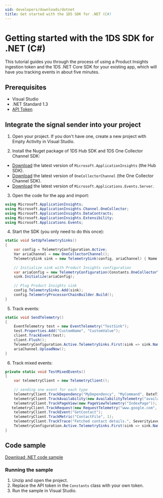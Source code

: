 ```yaml
---
uid: developers/downloads/dotnet
title: Get started with the 1DS SDK for .NET (C#) 
---
```

# Getting started with the 1DS SDK for .NET (C#)

This tutorial guides you through the process of using a Product Insights ingestion token and the 1DS .NET Core SDK for your existing app, which will have you tracking events in about five minutes. 
 
## Prerequisites 
* Visual Studio 
* .NET Standard 1.3  
* [API Token](xref:developers/downloads/api-token)

## Integrate the signal sender into your project

1. Open your project. If you don't have one, create a new project with Empty Activity in Visual Studio. 
 
2. Install the Nuget package of 1DS Hub SDK and 1DS One Collector Channel SDK: 
* [Download](https://www.nuget.org/packages/Microsoft.ApplicationInsights/) the latest version of `Microsoft.ApplicationInsights` (the Hub SDK).
* [Download](https://msasg.pkgs.visualstudio.com/_packaging/1DSOneCollectorChannel/nuget/v3/index.json) the latest version of `OneCollectorChannel` (the One Collector Channel SDK).
* [Download](https://msasg.pkgs.visualstudio.com/_packaging/OneSDK/nuget/v3/index.json) the latest version of `Microsoft.Applications.Events.Server`.

3. Open the code for the app and import: 

```csharp
using Microsoft.ApplicationInsights; 
using Microsoft.ApplicationInsights.Channel.OneCollector; 
using Microsoft.ApplicationInsights.DataContracts; 
using Microsoft.ApplicationInsights.Extensibility; 
using Microsoft.Applications.Events; 
```

4. Start the SDK (you only need to do this once):

```csharp
static void SetUpTelemetrySinks() 
{ 
    var config = TelemetryConfiguration.Active; 
    Var ariaChannel = new OneCollectorChannel(); 
    TelemetrySink sink = new TelemetrySink(config, ariaChannel) { Name = "AriaSink" }; 
  
    // Initialize sink with Product Insights configuration 
    var ariaConfig = new TelemetryConfiguration(Constants.OneCollectorTenant); 
    sink.Initialize(ariaConfig); 
  
    // Plug Product Insights sink 
    config.TelemetrySinks.Add(sink); 
    config.TelemetryProcessorChainBuilder.Build(); 
} 
```

5. Track events: 

```csharp
static void SendTelemetry() 
{ 
    EventTelemetry test = new EventTelemetry("TestSink"); 
    test.Properties.Add("CustomName", "CustomValue"); 
    client.TrackEvent(test); 
    client.Flush(); 
    TelemetryConfiguration.Active.TelemetrySinks.First(sink => sink.Name == "AriaSink").TelemetryChannel.Flush();  
    ariaChannel.UploadNow(); 
} 
```

6. Track mixed events:

```csharp
private static void TestMixedEvents() 
{ 
    var telemetryClient = new TelemetryClient(); 
             
    // sending one event for each type 
    telemetryClient.TrackDependency("MyDependency", "MyCommand", DateTimeOffset.Now, TimeSpan.FromMilliseconds(1), success: true); 
    telemetryClient.TrackAvailability(new AvailabilityTelemetry("availabilityName", DateTime.Now, new TimeSpan(1021), "localhost", true, "this is a message")); 
    telemetryClient.TrackPageView(new PageViewTelemetry("IndexPage")); 
   telemetryClient.TrackRequest(new RequestTelemetry("www.google.com", DateTime.Now, new TimeSpan(12312), "200", true)); 
    telemetryClient.TrackEvent("GetContact"); 
    telemetryClient.TrackMetric("ContactFile", 1); 
    telemetryClient.TrackTrace("Fetched contact details.", SeverityLevel.Information); 
    TelemetryConfiguration.Active.TelemetrySinks.First(sink => sink.Name == "AriaSink").TelemetryChannel.Flush(); 
} 
```

## Code sample

[Download .NET code sample](https://ariamediahost.blob.core.windows.net/sdk/ProductInsightsSamples/DotNetSample.zip)

### Running the sample

1. Unzip and open the project.
2. Replace the API token in the `Constants` class with your own token. 
3. Run the sample in Visual Studio.
